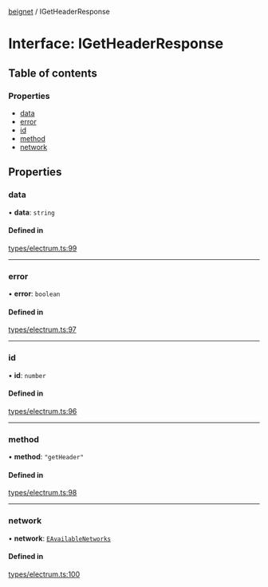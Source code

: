 [beignet](../README.md) / IGetHeaderResponse

# Interface: IGetHeaderResponse

## Table of contents

### Properties

- [data](IGetHeaderResponse.md#data)
- [error](IGetHeaderResponse.md#error)
- [id](IGetHeaderResponse.md#id)
- [method](IGetHeaderResponse.md#method)
- [network](IGetHeaderResponse.md#network)

## Properties

### data

• **data**: `string`

#### Defined in

[types/electrum.ts:99](https://github.com/synonymdev/beignet/blob/88520f5/src/types/electrum.ts#L99)

___

### error

• **error**: `boolean`

#### Defined in

[types/electrum.ts:97](https://github.com/synonymdev/beignet/blob/88520f5/src/types/electrum.ts#L97)

___

### id

• **id**: `number`

#### Defined in

[types/electrum.ts:96](https://github.com/synonymdev/beignet/blob/88520f5/src/types/electrum.ts#L96)

___

### method

• **method**: ``"getHeader"``

#### Defined in

[types/electrum.ts:98](https://github.com/synonymdev/beignet/blob/88520f5/src/types/electrum.ts#L98)

___

### network

• **network**: [`EAvailableNetworks`](../enums/EAvailableNetworks.md)

#### Defined in

[types/electrum.ts:100](https://github.com/synonymdev/beignet/blob/88520f5/src/types/electrum.ts#L100)
